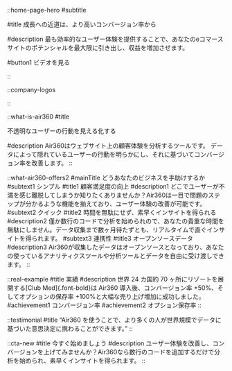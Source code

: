 ::home-page-hero
#subtitle
<!-- スマート、直感的 & 連携性 -->

#title
成長への近道は、より高いコンバージョン率から

#description
最も効率的なユーザー体験を提供することで、あなたのeコマースサイトのポテンシャルを最大限に引き出し、収益を増加させます。

#button1
ビデオを見る

::

::company-logos

::

::what-is-air360
#title
<!-- No more black box -->
<!-- 不透明なユーザーの行動を透明性のあるものに -->
不透明なユーザーの行動を見える化する
<!-- 隠れている行動を明らかにする -->
#description
Air360はウェブサイト上の顧客体験を分析するツールです。 
データによって隠れているユーザーの行動を明らかにし、それに基づいてコンバージョン率を改善します。
::

::what-air360-offers2
#mainTitle
どうあなたのビジネスを手助けするか
#subtext1
シンプル
#title1
顧客満足度の向上
#description1
どこでユーザーが不満を感じ離脱してしまうか知りたくありませんか？Air360は一目で問題のステップが分かるような機能を揃えており、ユーザー体験の改善が可能です。
#subtext2
クイック
#title2
時間を無駄にせず、素早くインサイトを得られる
#description2
僅か数行のコードで分析を始められので、あなたの貴重な時間を無駄にしません。データ収集まで数ヶ月待たずとも、リアルタイムで直ぐインサイトを得られます。
#subtext3
連携性
#title3
オープンソースデータ
#description3
Air360が収集したデータはオープンソースとなっており、あなたの使っているアナリティクスツールや分析ツールとデータを自由に受け渡しできます。
::

::real-example
#title
実績
#description
世界 24 カ国約 70 ヶ所にリゾートを展開する[Club Med]{.font-bold}は Air360 導入後、コンバージョン率 +50%、そしてオプションの保存率
+100%と大幅な売り上げ増加に成功しました。
#achievement1
コンバージョン率
#achievement2
オプション保存率
::

::testimonial
#title
“Air360 を使うことで、より多くの人が世界規模でデータに基づいた意思決定に携わることができます。”
::

::cta-new
#title
今すぐ始めましょう
#description
ユーザー体験を改善し、コンバージョンを上げてみませんか？Air360なら数行のコードを追加するだけで分析を始められ、素早くインサイトを得られます。
::

